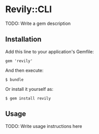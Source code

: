 # Revily::CLI

TODO: Write a gem description

## Installation

Add this line to your application's Gemfile:

    gem 'revily'

And then execute:

    $ bundle

Or install it yourself as:

    $ gem install revily

## Usage

TODO: Write usage instructions here

